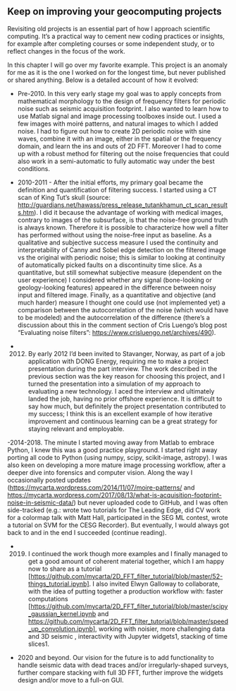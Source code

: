 ## Keep on improving your geocomputing projects
     
Revisiting old projects is an essential part of how I approach scientific computing. It’s a practical way to cement new coding practices or insights, for example after completing courses or some independent study, or to reflect changes in the focus of the work.

In this chapter I will go over my favorite example. This project is an anomaly for me as it is the one I worked on for the longest time, but never published or shared anything. Below is a detailed account of how it evolved:

- Pre-2010. In this very early stage my goal was to apply concepts from mathematical morphology to the design of frequency filters for periodic noise such as seismic acquisition footprint. I also wanted to learn how to use Matlab signal and image processing toolboxes inside out. I used a few images with moiré patterns, and natural images to which I added noise. I had to figure out how to create 2D periodic noise with sine waves, combine it with an image, either in the spatial or the frequency domain, and learn the ins and outs of 2D FFT. Moreover I had to come up with a robust method for filtering out the noise frequencies that could also work in a semi-automatic to fully automatic way under the best conditions.

- 2010-2011 - After the initial efforts, my primary goal became the definition and quantification of filtering success. I started using a CT scan of King Tut’s skull (source: http://guardians.net/hawass/press_release_tutankhamun_ct_scan_results.htm). I did it because the advantage of working with medical images, contrary to images of the subsurface, is that the noise-free ground truth is always known. Therefore it is possible to characterize how well a filter has performed without using the noise-free input as baseline. As a qualitative and subjective success measure I used the continuity and interpretability of Canny and Sobel edge detection on the filtered image vs the original with periodic noise; this is similar to looking at continuity of automatically picked faults on a discontinuity time slice. As a quantitative, but still somewhat subjective measure (dependent on the user experience) I considered whether any signal (bone-looking or geology-looking features) appeared in the difference between noisy input and filtered image. Finally, as a quantitative and objective (and much harder) measure I thought one could use (not implemented yet) a comparison between the autocorrelation of the noise (which would have to be modeled) and the autocorrelation of the difference (there’s a discussion about this in the comment section of Cris Luengo’s blog post “Evaluating noise filters”: https://www.crisluengo.net/archives/490). 

- 2012. By early 2012 I’d been invited to Stavanger, Norway, as part of a job application with DONG Energy, requiring me to make a project presentation during the part interview. The work described in the previous section was the key reason for choosing this project, and I turned the presentation into a simulation of my approach to evaluating a new technology. I aced the interview and ultimately landed the job, having no prior offshore experience. It is difficult to say how much, but definitely the project presentation contributed to my success; I think this is an excellent example of how iterative improvement and continuous learning can be a great strategy for staying relevant and employable. 

-2014-2018. The minute I started moving away from Matlab to embrace Python, I knew this was a good practice playground. I started right away porting all code to Python (using numpy, scipy, scikit-image, astropy). I was also keen on developing a more mature image processing workflow, after a deeper dive into forensics and computer vision. Along the way I occasionally posted updates (https://mycarta.wordpress.com/2014/11/07/moire-patterns/ and https://mycarta.wordpress.com/2017/08/13/what-is-acquisition-footprint-noise-in-seismic-data/) but never uploaded code to GitHub, and I was often side-tracked (e.g.: wrote two tutorials for The Leading Edge, did CV work for a colormap talk with Matt Hall, participated in the SEG ML contest, wrote a tutorial on SVM for the CESG Recorder). But eventually, I would always got back to and in the end I succeeded (continue reading).

- 2019.  I continued the work though more examples and I finally managed to get a good amount of coherent material together, which I am happy now to share as a tutorial [https://github.com/mycarta/2D_FFT_filter_tutorial/blob/master/52-things_tutorial.ipynb]. I also invited Elwyn Galloway to collaborate, with the idea of putting together a production workflow with: faster computations [https://github.com/mycarta/2D_FFT_filter_tutorial/blob/master/scipy_gaussian_kernel.ipynb and https://github.com/mycarta/2D_FFT_filter_tutorial/blob/master/speed_up_convolution.ipynb], working with noisier, more challenging data and 3D seismic , interactivity with Jupyter widgets1, stacking of time slices1.

- 2020 and beyond. Our vision for the future is to add functionality to handle seismic data with dead traces and/or irregularly-shaped surveys, further compare stacking with full 3D FFT, further improve the widgets design and/or move to a full-on GUI.


